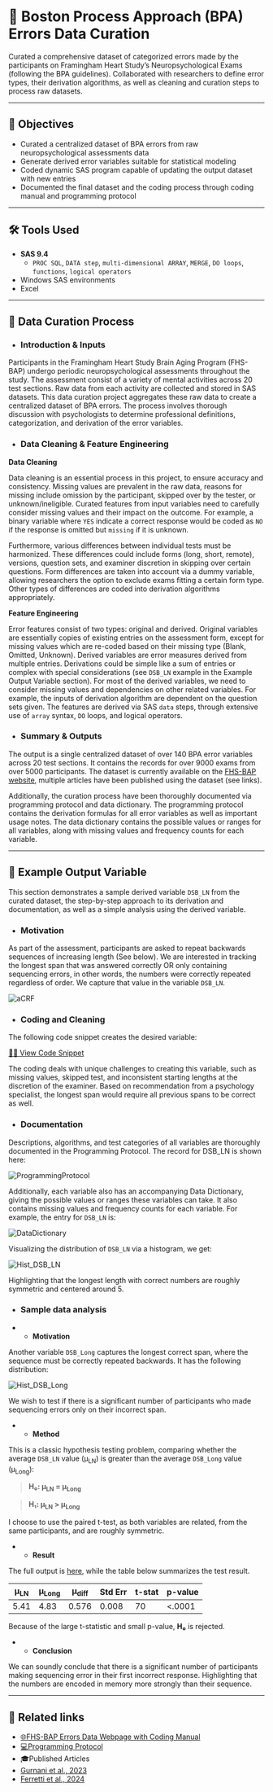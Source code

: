 # 🧠 Boston Process Approach (BPA) Errors Data Curation

Curated a comprehensive dataset of categorized errors made by the participants on Framingham Heart Study’s Neuropsychological Exams (following the BPA guidelines).  Collaborated with researchers to define error types, their derivation algorithms, as well as cleaning and curation steps to process raw datasets.  


---

## 📌 Objectives

- Curated a centralized dataset of BPA errors from raw neuropsychological assessments data
- Generate derived error variables suitable for statistical modeling
- Coded dynamic SAS program capable of updating the output dataset with new entries
- Documented the final dataset and the coding process through coding manual and programming protocol

---

## 🛠️ Tools Used

- **SAS 9.4**
  - `PROC SQL`, `DATA step`, `multi-dimensional ARRAY`, `MERGE`, `DO loops`, `functions`, `logical operators`
- Windows SAS environments
- Excel
  
---

## 🔧 Data Curation Process

- ### Introduction & Inputs

Participants in the Framingham Heart Study Brain Aging Program (FHS-BAP) undergo periodic neuropsychological assessments throughout the study.  The assessment consist of a variety of mental activities across 20 test sections.  Raw data from each activity are collected and stored in SAS datasets.  This data curation project aggregates these raw data to create a centralized dataset of BPA errors.  The process involves thorough discussion with psychologists to determine professional definitions, categorization, and derivation of the error variables.


- ### Data Cleaning & Feature Engineering

**Data Cleaning**

Data cleaning is an essential process in this project, to ensure accuracy and consistency.  Missing values are prevalent in the raw data, reasons for missing include omission by the participant, skipped over by the tester, or unknown/ineligible.  Curated features from input variables need to carefully consider missing values and their impact on the outcome.  For example, a binary variable where `YES` indicate a correct response would be coded as `NO` if the response is omitted but `missing` if it is unknown.

Furthermore, various differences between individual tests must be harmonized.  These differences could include forms (long, short, remote), versions, question sets, and examiner discretion in skipping over certain questions. Form differences are taken into account via a dummy variable, allowing researchers the option to exclude exams fitting a certain form type.  Other types of differences are coded into derivation algorithms appropriately. 

**Feature Engineering**

Error features consist of two types: original and derived.  Original variables are essentially copies of existing entries on the assessment form, except for missing values which are re-coded based on their missing type (Blank, Omitted, Unknown).  Derived variables are error measures derived from multiple entries.  Derivations could be simple like a sum of entries or complex with special considerations (see `DSB_LN` example in the Example Output Variable section).  For most of the derived variables, we need to consider missing values and dependencies on other related variables.  For example, the inputs of derivation algorithm are dependent on the question sets given.  The features are derived via SAS `data` steps, through extensive use of `array` syntax, `DO` loops, and logical operators.

- ### Summary & Outputs

The output is a single centralized dataset of over 140 BPA error variables across 20 test sections.  It contains the records for over 9000 exams from over 5000 participants.  The dataset is currently available on the [FHS-BAP website](https://fhsbap.bu.edu/docs_main/qualitative_errors_in_neuropsychological_exams), multiple articles have been published using the dataset (see links).

Additionally, the curation process have been thoroughly documented via programming protocol and data dictionary.  The programming protocol contains the derivation formulas for all error variables as well as important usage notes.  The data dictionary contains the possible values or ranges for all variables, along with missing values and frequency counts for each variable.

---

## 🔢 Example Output Variable

This section demonstrates a sample derived variable `DSB_LN` from the curated dataset, the step-by-step approach to its derivation and documentation, as well as a simple analysis using the derived variable.

- ### Motivation

As part of the assessment, participants are asked to repeat backwards sequences of increasing length (See below). We are interested in tracking the longest span that was answered correctly OR only containing sequencing errors, in other words, the numbers were correctly repeated regardless of order.  We capture that value in the variable `DSB_LN`.

![aCRF](Visuals/aCRF.png)

- ### Coding and Cleaning

The following code snippet creates the desired variable:

[👨‍💻 View Code Snippet](codes/CodeSnippet.sas)

The coding deals with unique challenges to creating this variable, such as missing values, skipped test, and inconsistent starting lengths at the discretion of the examiner.  Based on recommendation from a psychology specialist, the longest span would require all previous spans to be correct as well.

- ### Documentation

Descriptions, algorithms, and test categories of all variables are thoroughly documented in the Programming Protocol.  The record for DSB_LN is shown here:

![ProgrammingProtocol](Visuals/ProtocolTable.png)

Additionally, each variable also has an accompanying Data Dictionary, giving the possible values or ranges these variables can take.  It also contains missing values and frequency counts for each variable.  For example, the entry for `DSB_LN` is:

![DataDictionary](Visuals/CodingManualTable.png)

Visualizing the distribution of `DSB_LN` via a histogram, we get:

![Hist_DSB_LN](Visuals/Histogram_DSBLN.png)

Highlighting that the longest length with correct numbers are roughly symmetric and centered around 5.

- ### Sample data analysis

- - **Motivation**

Another variable `DSB_Long` captures the longest correct span, where the sequence must be correctly repeated backwards.  It has the following distribution:

![Hist_DSB_Long](Visuals/Histogram_DSBLong.png)

We wish to test if there is a significant number of participants who made sequencing errors only on their incorrect span.

-  - **Method**

This is a classic hypothesis testing problem, comparing whether the average `DSB_LN` value (μ<sub>LN</sub>) is greater than the average `DSB_Long` value (μ<sub>Long</sub>):

> **H₀: μ<sub>LN</sub> = μ<sub>Long</sub>**

> **H₁: μ<sub>LN</sub> > μ<sub>Long</sub>**

I choose to use the paired t-test, as both variables are related, from the same participants, and are roughly symmetric.

-   - **Result**

The full output is [here](https://calving-analytics.github.io/Projects-Portfolio/BPA%20Error%20Data%20Curation/Output/TestOutput.html), while the table below summarizes the test result.

| μ<sub>LN</sub>   | μ<sub>Long</sub>   | μ<sub>diff</sub>    | Std Err | t-stat  | p-value |
|------|------|-------|---------|----|---------|
| 5.41 | 4.83 | 0.576 | 0.008   | 70 | <.0001  |

Because of the large t-statistic and small p-value, **H₀** is rejected.

-	- **Conclusion**

We can soundly conclude that there is a significant number of participants making sequencing error in their first incorrect response.  Highlighting that the numbers are encoded in memory more strongly than their sequence.

---

## 🔗 Related links

- [🌐FHS-BAP Errors Data Webpage with Coding Manual](https://fhsbap.bu.edu/docs_main/qualitative_errors_in_neuropsychological_exams)
- [💻Programming Protocol](https://www.bu.edu/fhs/share/protocols/vr_npqerror_2021_a_1468s_protocol1.pdf)
- 🎓Published Articles
 - [Gurnani et al., 2023](https://doi.org/10.1093/arclin/acad067.009)
 - [Ferretti et al., 2024](https://doi.org/10.1002/alz.13500)
